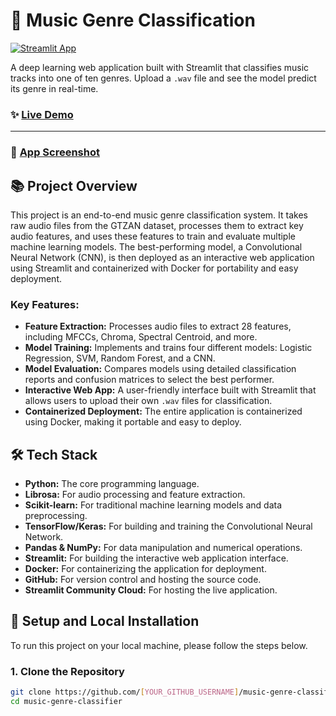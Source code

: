 # 🎵 Music Genre Classification

[![Streamlit App](https://static.streamlit.io/badges/streamlit_badge_black_white.svg)](https://hrsh-music-genre-classifier.streamlit.app/)

A deep learning web application built with Streamlit that classifies music tracks into one of ten genres. Upload a `.wav` file and see the model predict its genre in real-time.

### ✨ [Live Demo](https://hrsh-music-genre-classifier.streamlit.app/)

---

### 📸 [App Screenshot](https://private-user-images.githubusercontent.com/127317417/495297582-bf438670-83eb-4064-9f89-8f5539a83c30.png?jwt=eyJ0eXAiOiJKV1QiLCJhbGciOiJIUzI1NiJ9.eyJpc3MiOiJnaXRodWIuY29tIiwiYXVkIjoicmF3LmdpdGh1YnVzZXJjb250ZW50LmNvbSIsImtleSI6ImtleTUiLCJleHAiOjE3NTkxNjU2MjYsIm5iZiI6MTc1OTE2NTMyNiwicGF0aCI6Ii8xMjczMTc0MTcvNDk1Mjk3NTgyLWJmNDM4NjcwLTgzZWItNDA2NC05Zjg5LThmNTUzOWE4M2MzMC5wbmc_WC1BbXotQWxnb3JpdGhtPUFXUzQtSE1BQy1TSEEyNTYmWC1BbXotQ3JlZGVudGlhbD1BS0lBVkNPRFlMU0E1M1BRSzRaQSUyRjIwMjUwOTI5JTJGdXMtZWFzdC0xJTJGczMlMkZhd3M0X3JlcXVlc3QmWC1BbXotRGF0ZT0yMDI1MDkyOVQxNzAyMDZaJlgtQW16LUV4cGlyZXM9MzAwJlgtQW16LVNpZ25hdHVyZT0wNzU3ZDVmN2QxMmEyOGYzNDhlZWY2OGE2NjNjYTQxM2ZmN2FjYjRmMTJjNTQ1MjA0NDIxOGVkZWVhMzU3ODVlJlgtQW16LVNpZ25lZEhlYWRlcnM9aG9zdCJ9.IEvIcfyew2jYdPZccQ7EpolT-vGwKkTOMonb-UZPTUE)


## 📚 Project Overview

This project is an end-to-end music genre classification system. It takes raw audio files from the GTZAN dataset, processes them to extract key audio features, and uses these features to train and evaluate multiple machine learning models. The best-performing model, a Convolutional Neural Network (CNN), is then deployed as an interactive web application using Streamlit and containerized with Docker for portability and easy deployment.

### Key Features:

*   **Feature Extraction:** Processes audio files to extract 28 features, including MFCCs, Chroma, Spectral Centroid, and more.
*   **Model Training:** Implements and trains four different models: Logistic Regression, SVM, Random Forest, and a CNN.
*   **Model Evaluation:** Compares models using detailed classification reports and confusion matrices to select the best performer.
*   **Interactive Web App:** A user-friendly interface built with Streamlit that allows users to upload their own `.wav` files for classification.
*   **Containerized Deployment:** The entire application is containerized using Docker, making it portable and easy to deploy.

## 🛠️ Tech Stack

*   **Python:** The core programming language.
*   **Librosa:** For audio processing and feature extraction.
*   **Scikit-learn:** For traditional machine learning models and data preprocessing.
*   **TensorFlow/Keras:** For building and training the Convolutional Neural Network.
*   **Pandas & NumPy:** For data manipulation and numerical operations.
*   **Streamlit:** For building the interactive web application interface.
*   **Docker:** For containerizing the application for deployment.
*   **GitHub:** For version control and hosting the source code.
*   **Streamlit Community Cloud:** For hosting the live application.

## 🚀 Setup and Local Installation

To run this project on your local machine, please follow the steps below.

### 1. Clone the Repository

```bash
git clone https://github.com/[YOUR_GITHUB_USERNAME]/music-genre-classifier.git
cd music-genre-classifier
